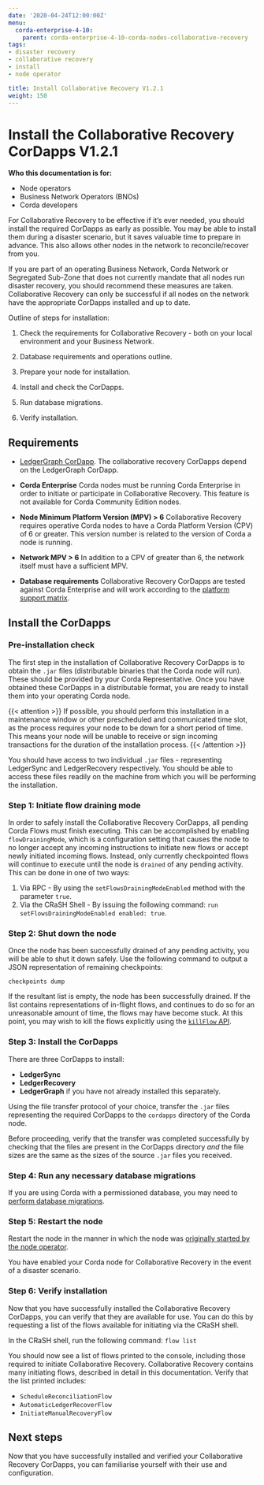 ```yaml
---
date: '2020-04-24T12:00:00Z'
menu:
  corda-enterprise-4-10:
    parent: corda-enterprise-4-10-corda-nodes-collaborative-recovery
tags:
- disaster recovery
- collaborative recovery
- install
- node operator

title: Install Collaborative Recovery V1.2.1
weight: 150
---
```


# Install the Collaborative Recovery CorDapps V1.2.1

**Who this documentation is for:**
* Node operators
* Business Network Operators (BNOs)
* Corda developers

For Collaborative Recovery to be effective if it’s ever needed, you should install the required CorDapps as early as possible. You may be able to install them during a disaster scenario, but it saves valuable time to prepare in advance. This also allows other nodes in the network to reconcile/recover from you.

If you are part of an operating Business Network, Corda Network or Segregated Sub-Zone that does not currently mandate that all nodes run disaster recovery, you should recommend these measures are taken. Collaborative Recovery can only be successful if all nodes on the network have the appropriate CorDapps installed and up to date.

Outline of steps for installation:

1.  Check the requirements for Collaborative Recovery - both on your local environment and your Business Network.

2.  Database requirements and operations outline.

3.  Prepare your node for installation.

4.  Install and check the CorDapps.

5.  Run database migrations.

6.  Verify installation.


## Requirements

* [LedgerGraph CorDapp](./../operating/ledger-graph.md). The collaborative recovery CorDapps depend on the LedgerGraph CorDapp.

* **Corda Enterprise** Corda nodes must be running Corda Enterprise in order to initiate or participate in Collaborative Recovery. This feature is not available for Corda Community Edition nodes.

* **Node Minimum Platform Version (MPV) > 6** Collaborative Recovery requires operative Corda nodes to have a Corda Platform Version (CPV) of 6 or greater. This version number is related to the version of Corda a node is running.

* **Network MPV > 6** In addition to a CPV of greater than 6, the network itself must have a sufficient MPV.

* **Database requirements** Collaborative Recovery CorDapps are tested against Corda Enterprise and will work according to the [platform support matrix](../../platform-support-matrix.md).


## Install the CorDapps

### Pre-installation check

The first step in the installation of Collaborative Recovery CorDapps is to obtain the `.jar` files (distributable binaries that the Corda node will run). These should be provided by your Corda Representative.
Once you have obtained these CorDapps in a distributable format, you are ready to install them into your operating Corda node.

{{< attention >}}
If possible, you should perform this installation in a maintenance window or other prescheduled and communicated time slot, as the process requires your node to be down for a short period of time. This means your node will be unable to receive or sign incoming transactions for the duration of the installation process.
{{< /attention >}}

You should have access to two individual `.jar` files - representing LedgerSync and LedgerRecovery respectively. You should be able to access these files readily on the machine from which you will be performing the installation.

### Step 1: Initiate flow draining mode

In order to safely install the Collaborative Recovery CorDapps, all pending Corda Flows must finish executing. This can be accomplished by enabling `flowDrainingMode`, which is a configuration setting that causes the node to no longer accept any incoming instructions to initiate new flows or accept newly initiated incoming flows. Instead, only currently checkpointed flows will continue to execute until the node is `drained` of any pending activity. This can be done in one of two ways:

1. Via RPC - By using the `setFlowsDrainingModeEnabled` method with the parameter `true`.
2. Via the CRaSH Shell - By issuing the following command:
    `run setFlowsDrainingModeEnabled enabled: true`.

### Step 2: Shut down the node

Once the node has been successfully drained of any pending activity, you will be able to shut it down safely. Use the following command to output a JSON representation of remaining checkpoints:

```ssh
checkpoints dump
```

If the resultant list is empty, the node has been successfully drained. If the list contains representations of in-flight flows, and continues to do so for an unreasonable amount of time, the flows may have become stuck. At this point, you may wish to kill the flows explicitly using the <a href="../../cordapps/api-flows.html#killing-flows">`killFlow` API</a>.

### Step 3: Install the CorDapps

There are three CorDapps to install:

* **LedgerSync**
* **LedgerRecovery**
* **LedgerGraph** if you have not already installed this separately.

Using the file transfer protocol of your choice, transfer the `.jar` files representing the required CorDapps to the `cordapps` directory of the Corda node.

Before proceeding, verify that the transfer was completed successfully by checking that the files are present in the CorDapps directory *and* the file sizes are the same as the sizes of the source `.jar` files you received.

### Step 4: Run any necessary database migrations

If you are using Corda with a permissioned database, you may need to [perform database migrations](../operating/node-operations-cordapp-deployment.md).

### Step 5: Restart the node

Restart the node in the manner in which the node was [originally started by the node operator](../deploy/deploying-a-node.md).

You have enabled your Corda node for Collaborative Recovery in the event of a disaster scenario.

### Step 6: Verify installation

Now that you have successfully installed the Collaborative Recovery CorDapps, you can verify that they are available for use. You can do this by
requesting a list of the flows available for initiating via the CRaSH shell.

In the CRaSH shell, run the following command:
`flow list`

You should now see a list of flows printed to the console, including those required to initiate Collaborative Recovery. Collaborative Recovery contains many
initiating flows, described in detail in this documentation. Verify that the list printed includes:

- `ScheduleReconciliationFlow`
- `AutomaticLedgerRecoverFlow`
- `InitiateManualRecoveryFlow`

## Next steps

Now that you have successfully installed and verified your Collaborative Recovery CorDapps, you can familiarise yourself with their use and configuration.
